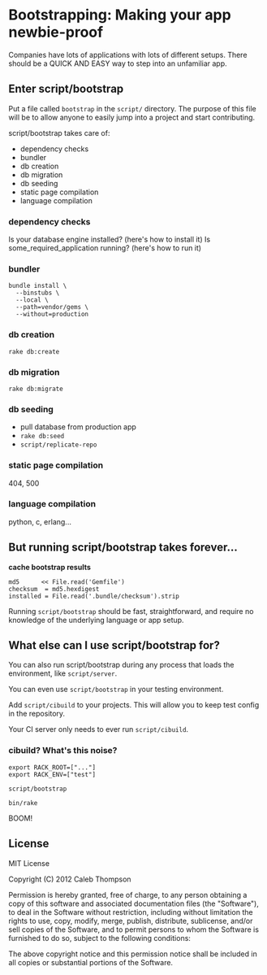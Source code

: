 # Bootstrapping: Making your app newbie-proof

Companies have lots of applications with lots of different setups. There should
be a QUICK AND EASY way to step into an unfamiliar app.

## Enter script/bootstrap

Put a file called `bootstrap` in the `script/` directory. The purpose of this
file will be to allow anyone to easily jump into a project and start
contributing.

script/bootstrap takes care of:
* dependency checks
* bundler
* db creation
* db migration
* db seeding
* static page compilation
* language compilation

### dependency checks

Is your database engine installed? (here's how to install it)
Is some_required_application running? (here's how to run it)

### bundler

```
bundle install \
  --binstubs \
  --local \
  --path=vendor/gems \
  --without=production
```

### db creation

`rake db:create`

### db migration

`rake db:migrate`

### db seeding

* pull database from production app
* `rake db:seed`
* `script/replicate-repo`

### static page compilation

404, 500

### language compilation

python, c, erlang...

## But running script/bootstrap takes forever...

**cache bootstrap results**

```
md5      << File.read('Gemfile')
checksum  = md5.hexdigest
installed = File.read('.bundle/checksum').strip
```

Running `script/bootstrap` should be fast, straightforward, and require no
knowledge of the underlying language or app setup.

## What else can I use script/bootstrap for?

You can also run script/bootstrap during any process that loads the environment,
like `script/server`.

You can even use `script/bootstrap` in your testing environment.

Add `script/cibuild` to your projects. This will allow you to keep test config
in the repository.

Your CI server only needs to ever run `script/cibuild`.

### cibuild? What's this noise?

```
export RACK_ROOT=["..."]
export RACK_ENV=["test"]

script/bootstrap

bin/rake
```

BOOM!

## License

MIT License

Copyright (C) 2012 Caleb Thompson

Permission is hereby granted, free of charge, to any person obtaining a copy of
this software and associated documentation files (the "Software"), to deal in 
the Software without restriction, including without limitation the rights to
use, copy, modify, merge, publish, distribute, sublicense, and/or sell copies of
the Software, and to permit persons to whom the Software is furnished to do so,
subject to the following conditions:

The above copyright notice and this permission notice shall be included in all
copies or substantial portions of the Software.